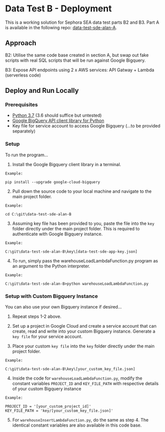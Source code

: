 # Data Test B - Deployment

This is a working solution for Sephora SEA data test parts B2 and B3. Part A is available in the following repo: [data-test-sde-alan-A](https://github.com/emailayuen/data-test-sde-alan-A).

## Approach
B2: Utilise the same code base created in section A, but swap out fake scripts with real SQL scripts that will be run against Google Bigquery.

B3: Expose API endpoints using 2 x AWS services: API Gatway + Lambda (serverless code)

## Deploy and Run Locally

### Prerequisites

* [Python 3.7](https://www.python.org/downloads/) (3.6 should suffice but untested)
* [Google BigQuery API client library for Python](https://cloud.google.com/bigquery/docs/reference/libraries)
* Key file for service account to access Google Bigquery (...to be provided separately)

### Setup

To run the program...

1. Install the Google Bigquery client library in a terminal.
  
  ```
  Example:
  
  pip install --upgrade google-cloud-bigquery
  ```
  
2. Pull down the source code to your local machine and navigate to the main project folder.
  
  ```
  Example:
  
  cd C:\git\data-test-sde-alan-B
  ```
  
3. Assuming key file has been provided to you, paste the file into the `key` folder directly under the main project folder. This is required to authenticate with Google Bigquery instance.
  
  ```
  Example:
  
  C:\git\data-test-sde-alan-B\key\[data-test-sde-app-key.json]
  
  ```
  
  4. To run, simply pass the warehouseLoadLambdaFunction.py program as an argument to the Python interpreter.

  ```
  Example:
  
  C:\git\data-test-sde-alan-B>python warehouseLoadLambdaFunction.py
  ```

### Setup with Custom Bigquery Instance

You can also use your own Bigquery instance if desired...

1. Repeat steps 1-2 above.

2. Set up a project in Google Cloud and create a service account that can create, read and write into your custom Bigquery instance. Generate a `key file` for your service account.

3. Place your custom `key file` into the `key` folder directly under the main project folder.

  ```
  Example:
  
  C:\git\data-test-sde-alan-B\key\[your_custom_key_file.json]
  ```
4. Inside the code for `warehouseLoadLambdaFunction.py`, modify the constant variables `PROJECT_ID` and `KEY_FILE_PATH` with respective details of your custom Bigquery instance

  ```
  Example:
  
  PROJECT_ID = '[your_custom_project_id]'
  KEY_FILE_PATH = 'key/[your_custom_key_file.json]'
  ```
5. For `warehouseInsertLambdaFunction.py`, do the same as step 4. The identical constant variables are also available in this code base.

  
